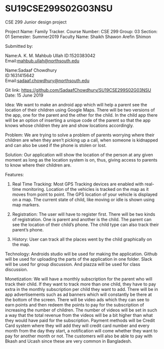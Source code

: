 # SU19CSE299S02G03NSU
CSE 299 Junior design project
 
Project Name: Family Tracker.
Course Number: CSE 299
Group: 03
Section: 01
Semester: Summer2019
Faculty Name: Shaikh Shawon Arefin Shimon

Submitted by:

Name:A. K. M. Mahbub Ullah
ID:1520383042
Email:mahbub.ullah@northsouth.edu

Name:Sadaaf Chowdhury	
ID:1631415642	
Email:sadaaf.chowdhury@northsouth.edu


Git link: https://github.com/SadaafChowdhury/SU19CSE299S02G03NSU
Date: 15 June 2019

Idea: 
We want to make an android app which will help a parent see the location of their children using Google Maps. There will be two versions of the app, one for the parent and the other for the child. In the child app there will be an option of inserting a unique code of the parent so that the app knows whose children they are and show locations accordingly.

Problem: 
We are trying to solve a problem of parents worrying where their children are when they aren’t picking up a call, when someone is kidnapped and can also be used if the phone is stolen or lost.

Solution: 
Our application will show the location of the person at any given moment as long as the location system is on, thus, giving access to parents to know where their children are.

Features: 
1.	Real Time Tracking:
Most GPS Tracking devices are enabled with real-time monitoring. Location of the vehicles is tracked on the map as it moves from point to point. The GPS location of your vehicle is displayed on a map. The current state of child, like moving or idle is shown using map markers.

2.	Registration: 
The user will have to register first. There will be two kinds of registration. One is parent and another is the child. The parent can see the location of their child’s phone. The child type can also track their parent’s phone. 

3.	History:
User can track all the places went by the child graphically on the map.

Technology:
Androids studio will be used for making the application. Github will be used for uploading the parts of the application in one folder. Slack will be used for group discussion. And piazza will be used for class discussion.
 
Monetization: 
We will have a monthly subscription for the parent who will track their child. If they want to track more than one child, they have to pay extra in the monthly subscription per child they want to add. 
There will be in app advertisements such as ad banners which will constantly be there at the bottom of the screen. There will be video ads which they can see to earn points and then redeem the points to pay for the subscription of increasing the number of children. The number of videos will be set in such a way that the total revenue from the videos will be a bit higher than what they would have paid for the subscription.
Payment methods will be Credit Card system where they will add they will credit card number and every month from the day they start, a notification will come whether they want to pay for another month or not.
The customers will also be able to pay with Bkash and Ucash since these are very common in Bangladesh.

